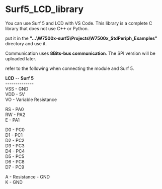 # Surf5_LCD_library

You can use Surf 5 and LCD with VS Code. This library is a complete C library that does not use C++ or Python. 

put it in the **"...\W7500x-surf5\Projects\W7500x_StdPeriph_Examples"** directory and use it.

Communication uses **8Bits-bus communication**.
The SPI version will be uploaded later.

refer to the following when connecting the module and Surf 5.

  **LCD** -- **Surf 5**  <br />
  -------------- <br />
  VSS  -  GND  <br />
  VDD  -  5V  <br />
  VO   -  Variable Resistance  <br />
  
  RS   -  PA0  <br />
  RW   -  PA2  <br />
  E    -  PA1  <br />

  D0   -  PC0  <br />
  D1   -  PC1 <br />
  D2   -  PC2 <br />
  D3   -  PC3 <br />
  D4   -  PC4 <br />
  D5   -  PC5 <br />
  D6   -  PC8 <br />
  D7   -  PC9 <br />

  A    -  Resistance  -  GND <br />
  K    -  GND <br />
  
